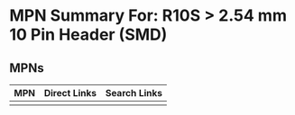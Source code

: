 



# MPN Summary For: R10S > 2.54 mm 10 Pin Header (SMD)

## MPNs
  

|MPN|Direct Links|Search Links|
| :--- | :--- | :--- |
||||
